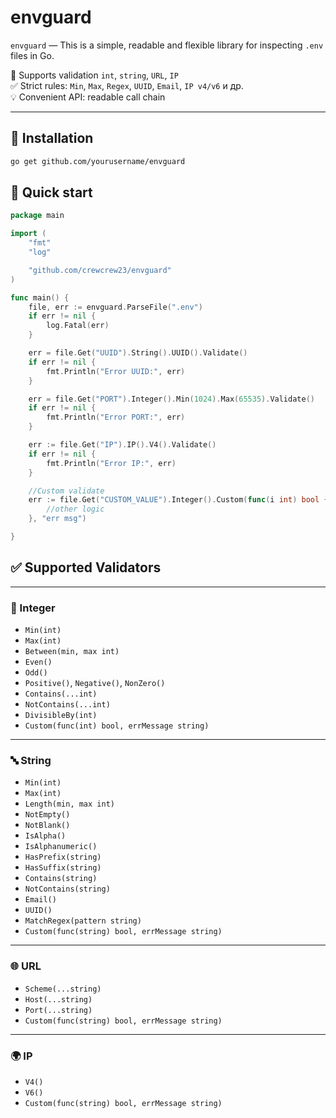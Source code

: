# envguard

`envguard` — This is a simple, readable and flexible library for inspecting `.env` files in Go.

📌 Supports validation `int`, `string`, `URL`, `IP`  
✅ Strict rules: `Min`, `Max`, `Regex`, `UUID`, `Email`, `IP v4/v6` и др.  
💡 Convenient API: readable call chain

---

## 🔧 Installation

```bash
go get github.com/yourusername/envguard
```

## 🚀 Quick start

```go
package main

import (
    "fmt"
    "log"

    "github.com/crewcrew23/envguard"
)

func main() {
    file, err := envguard.ParseFile(".env")
    if err != nil {
        log.Fatal(err)
    }

    err = file.Get("UUID").String().UUID().Validate()
    if err != nil {
        fmt.Println("Error UUID:", err)
    }

    err = file.Get("PORT").Integer().Min(1024).Max(65535).Validate()
    if err != nil {
        fmt.Println("Error PORT:", err)
    }

    err := file.Get("IP").IP().V4().Validate()
    if err != nil {
        fmt.Println("Error IP:", err)
    }

    //Custom validate
    err := file.Get("CUSTOM_VALUE").Integer().Custom(func(i int) bool {
		//other logic
	}, "err msg")

}
```

## ✅ Supported Validators

---

### 🔢 Integer

- `Min(int)`
- `Max(int)`
- `Between(min, max int)`
- `Even()`
- `Odd()`
- `Positive()`, `Negative()`, `NonZero()`
- `Contains(...int)`
- `NotContains(...int)`
- `DivisibleBy(int)`
- `Custom(func(int) bool, errMessage string)`

---

### 🔤 String

- `Min(int)`
- `Max(int)`
- `Length(min, max int)`
- `NotEmpty()`
- `NotBlank()`
- `IsAlpha()`
- `IsAlphanumeric()`
- `HasPrefix(string)`
- `HasSuffix(string)`
- `Contains(string)`
- `NotContains(string)`
- `Email()`
- `UUID()`
- `MatchRegex(pattern string)`
- `Custom(func(string) bool, errMessage string)`

---

### 🌐 URL

- `Scheme(...string)`
- `Host(...string)`
- `Port(...string)`
- `Custom(func(string) bool, errMessage string)`

---

### 🌍 IP

- `V4()`
- `V6()`
- `Custom(func(string) bool, errMessage string)`